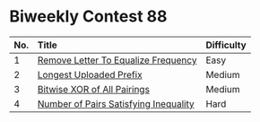 # Biweekly Contest 88

| No. | Title | Difficulty
|:---|:---|:---|
| 1 | [Remove Letter To Equalize Frequency](https://leetcode.com/problems/remove-letter-to-equalize-frequency/) | Easy
| 2 | [Longest Uploaded Prefix](https://leetcode.com/problems/longest-uploaded-prefix/) | Medium
| 3 | [Bitwise XOR of All Pairings](https://leetcode.com/problems/bitwise-xor-of-all-pairings/) | Medium
| 4 | [Number of Pairs Satisfying Inequality](https://leetcode.com/problems/number-of-pairs-satisfying-inequality/) | Hard
